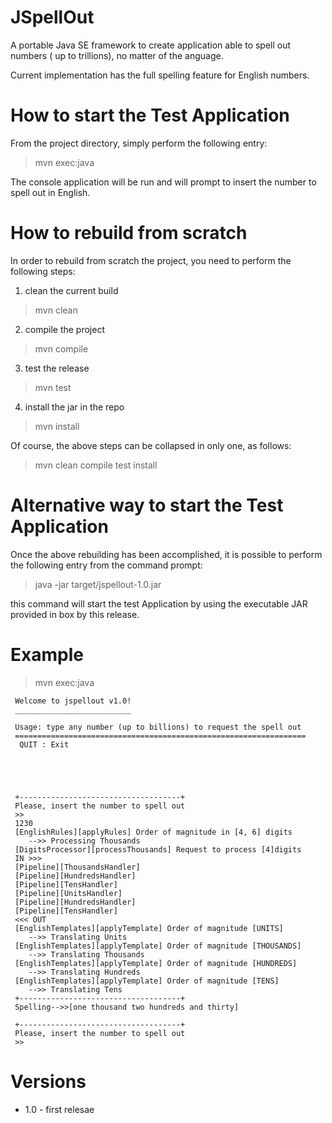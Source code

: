 
JSpellOut
=========

A portable Java SE framework to create application able to spell out numbers (
up to trillions), no matter of the anguage.

Current implementation has the full spelling feature for English numbers.

How to start the Test Application
=================================

From the project directory, simply perform the following entry:

 > mvn exec:java

The console application will be run and will prompt to insert the number to spell
out in English.


How to rebuild from scratch
===========================

In order to rebuild from scratch the project, you need to perform the following
steps:

1. clean the current build

 > mvn clean

2. compile the project

 > mvn compile

3. test the release

 > mvn test

4. install the jar in the repo

 > mvn install

Of course, the above steps can be collapsed in only one, as follows:

 > mvn clean compile test install


Alternative way to start the Test Application
=============================================

Once the above rebuilding has been accomplished, it is possible to perform the
following entry from the command prompt:
 
 > java -jar target/jspellout-1.0.jar

this command will start the test Application by using the executable JAR provided
in box by this release.



Example
=========

 > mvn exec:java

```
 Welcome to jspellout v1.0!
 __________________________

 Usage: type any number (up to billions) to request the spell out
 =================================================================
  QUIT : Exit





 +------------------------------------+
 Please, insert the number to spell out 
 >> 
 1230
 [EnglishRules][applyRules] Order of magnitude in [4, 6] digits 
 	-->> Processing Thousands
 [DigitsProcessor][processThousands] Request to process [4]digits
 IN >>>
 [Pipeline][ThousandsHandler]
 [Pipeline][HundredsHandler]
 [Pipeline][TensHandler]
 [Pipeline][UnitsHandler]
 [Pipeline][HundredsHandler]
 [Pipeline][TensHandler]
 <<< OUT
 [EnglishTemplates][applyTemplate] Order of magnitude [UNITS] 
	-->> Translating Units
 [EnglishTemplates][applyTemplate] Order of magnitude [THOUSANDS] 
	-->> Translating Thousands
 [EnglishTemplates][applyTemplate] Order of magnitude [HUNDREDS] 
	-->> Translating Hundreds
 [EnglishTemplates][applyTemplate] Order of magnitude [TENS] 
	-->> Translating Tens
 +------------------------------------+
 Spelling-->>[one thousand two hundreds and thirty]

 +------------------------------------+
 Please, insert the number to spell out 
 >>
```

Versions
=========

- 1.0 - first relesae




